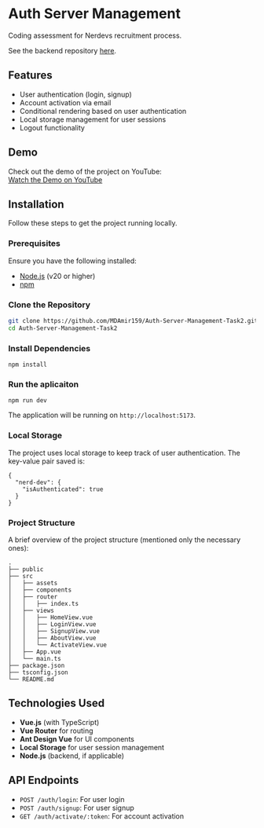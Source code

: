 # Auth Server Management

Coding assessment for Nerdevs recruitment process.

See the backend repository [here](https://github.com/MDAmir159/Auth-Server-Management-Backend).
## Features

- User authentication (login, signup)
- Account activation via email
- Conditional rendering based on user authentication
- Local storage management for user sessions
- Logout functionality

## Demo

Check out the demo of the project on YouTube:  
[Watch the Demo on YouTube](https://www.youtube.com/watch?v=9CyvyizvU6k)

## Installation

Follow these steps to get the project running locally.

### Prerequisites

Ensure you have the following installed:
- [Node.js](https://nodejs.org/en/) (v20 or higher)
- [npm](https://www.npmjs.com/)

### Clone the Repository

```bash
git clone https://github.com/MDAmir159/Auth-Server-Management-Task2.git
cd Auth-Server-Management-Task2
```

### Install Dependencies

```
npm install
```

### Run the aplicaiton

```
npm run dev
```

The application will be running on `http://localhost:5173`.

### Local Storage
The project uses local storage to keep track of user authentication. The key-value pair saved is:
```
{
  "nerd-dev": {
    "isAuthenticated": true
  }
}

```

### Project Structure
A brief overview of the project structure (mentioned only the necessary ones):
```
.
├── public
├── src
│   ├── assets
│   ├── components
│   ├── router
│   │   ├── index.ts
│   ├── views
│   │   ├── HomeView.vue
│   │   ├── LoginView.vue
│   │   ├── SignupView.vue
│   │   ├── AboutView.vue
│   │   └── ActivateView.vue
│   ├── App.vue
│   └── main.ts
├── package.json
├── tsconfig.json
└── README.md

```
## Technologies Used

- **Vue.js** (with TypeScript)
- **Vue Router** for routing
- **Ant Design Vue** for UI components
- **Local Storage** for user session management
- **Node.js** (backend, if applicable)

## API Endpoints

- `POST /auth/login`: For user login
- `POST /auth/signup`: For user signup
- `GET /auth/activate/:token`: For account activation
